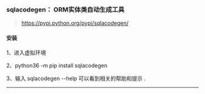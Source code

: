 ### sqlacodegen： ORM实体类自动生成工具

> https://pypi.python.org/pypi/sqlacodegen/

#### 安装

1、进入虚拟环境

2、python36 -m pip install sqlacodegen 

3、输入 sqlacodegen --help 可以看到相关的帮助和提示 .



---



